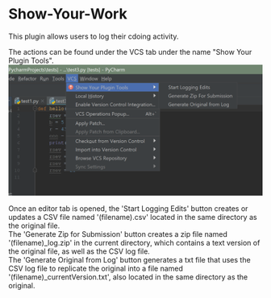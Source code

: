 # Show-Your-Work
This plugin allows users to log their cdoing activity.

The actions can be found under the VCS tab under the name "Show Your Plugin Tools". 
![Screenshot of IDE with plugin installed](locationOfPluginTools.png)

Once an editor tab is opened, the 'Start Logging Edits' button creates or updates a CSV file named '(filename).csv' located in the same directory as the original file.<br />
The 'Generate Zip for Submission' button creates a zip file named '(filename)_log.zip' in the current directory, which contains a text version of the original file, as well as the CSV log file.<br />
The 'Generate Original from Log' button generates a txt file that uses the CSV log file to replicate the original into a file named '(filename)_currentVersion.txt', also located in the same directory as the original.<br />



